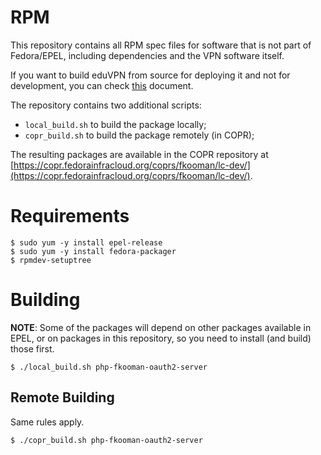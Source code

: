 # RPM 

This repository contains all RPM spec files for software that is not part 
of Fedora/EPEL, including dependencies and the VPN software itself.

If you want to build eduVPN from source for deploying it and not for 
development, you can check [this](../release/README.md) document.

The repository contains two additional scripts:

* `local_build.sh` to build the package locally;
* `copr_build.sh` to build the package remotely (in COPR);

The resulting packages are available in the COPR repository at 
[https://copr.fedorainfracloud.org/coprs/fkooman/lc-dev/](https://copr.fedorainfracloud.org/coprs/fkooman/lc-dev/).

# Requirements

    $ sudo yum -y install epel-release
    $ sudo yum -y install fedora-packager
    $ rpmdev-setuptree

# Building

**NOTE**: Some of the packages will depend on other packages available in EPEL, 
or on packages in this repository, so you need to install (and build) those 
first.

    $ ./local_build.sh php-fkooman-oauth2-server

## Remote Building

Same rules apply.

    $ ./copr_build.sh php-fkooman-oauth2-server
